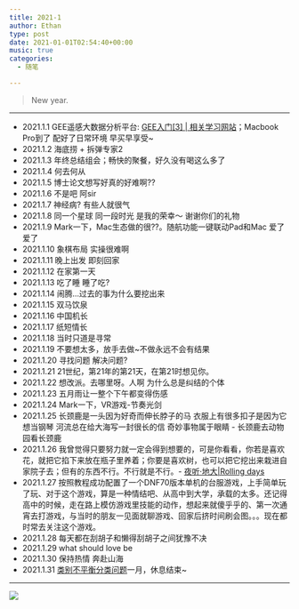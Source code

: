 ```yaml
---
title: 2021-1
author: Ethan
type: post
date: 2021-01-01T02:54:40+00:00
music: true
categories:
  - 随笔

---
```

> New year.

<!--more-->

<meting-js
	server="netease"
	type="song"
	id="472045252">
</meting-js>


------------

- 2021.1.1 GEE遥感大数据分析平台: [GEE入门[3] | 相关学习网站](https://ycchen00.github.io/2020/10/27/GEE/GEE%E5%85%A5%E9%97%A8%E3%80%903%E3%80%91%E7%9B%B8%E5%85%B3%E7%BD%91%E7%AB%99/)；Macbook Pro到了 配好了日常环境 早买早享受~
- 2021.1.2 海底捞 + 拆弹专家2
- 2021.1.3 年终总结组会；畅快的聚餐，好久没有喝这么多了
- 2021.1.4 何去何从
- 2021.1.5 博士论文想写好真的好难啊??
- 2021.1.6 不是吧 阿sir
- 2021.1.7 神经病? 有些人就很气
- 2021.1.8 同一个星球 同一段时光 是我的荣幸～ 谢谢你们的礼物
- 2021.1.9 Mark一下，Mac生态做的很??。随航功能一键联动Pad和Mac 爱了爱了
- 2021.1.10 象棋布局 实操很难啊
- 2021.1.11 晚上出发 即刻回家
- 2021.1.12 在家第一天
- 2021.1.13 吃了睡 睡了吃?
- 2021.1.14 闹腾...过去的事为什么要挖出来
- 2021.1.15 双马饮泉
- 2021.1.16 中国机长
- 2021.1.17 纸短情长
- 2021.1.18 当时只道是寻常
- 2021.1.19 不要想太多，放手去做~不做永远不会有结果
- 2021.1.20 寻找问题 解决问题?
- 2021.1.21 21世纪，第21年的第21天，在第21时想见你。
- 2021.1.22 想改派。去哪里呀。人啊 为什么总是纠结的个体
- 2021.1.23 五月雨让一整个下午都变得伤感
- 2021.1.24 Mark一下，VR游戏-节奏光剑
- 2021.1.25 长颈鹿是一头因为好奇而伸长脖子的马 衣服上有很多扣子是因为它想当钢琴 河流总在给大海写一封很长的信 奇妙事物属于眼睛 - 长颈鹿去动物园看长颈鹿
- 2021.1.26  我曾觉得只要努力就一定会得到想要的，可是你看看，你若是喜欢花，就把它掐下来放在瓶子里养着；你要是喜欢树，也可以把它挖出来栽进自家院子去；但有的东西不行。不行就是不行。- [夜听·地大|Rolling days](https://mp.weixin.qq.com/s?__biz=MjM5MzMzNDUwMA==&mid=2649530582&idx=1&sn=61d319a3b3a7aa75c8aa8f3222fab4bf&chksm=be80955d89f71c4bfb9cf8cfcb3a6f90c455165dfde8d213f0ee2b079d94cade717d0e15509b&scene=105#wechat_redirect)
- 2021.1.27 按照教程成功配置了一个DNF70版本单机的台服游戏，上手简单玩了玩、对于这个游戏，算是一种情结吧、从高中到大学，承载的太多。还记得高中的时候，走在路上模仿游戏里技能的动作，想起来就傻乎乎的、第一次通宵去打游戏，与当时的朋友一见面就聊游戏、回家后挤时间刷会图。。。现在都时常去关注这个游戏。
- 2021.1.28 每天都在刮胡子和懒得刮胡子之间犹豫不决
- 2021.1.29 what should love be
- 2021.1.30 保持热情 奔赴山海
- 2021.1.31 [类别不平衡分类问题](https://www.jiqizhixin.com/articles/2019-06-18-5)一月，休息结束~





------------

![](https://cdn.jsdelivr.net/gh/xunhs/image_host@master/PicX/20210101105418.png)